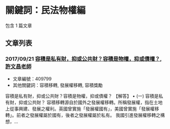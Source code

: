 # 關鍵詞：民法物權編

包含 1 篇文章

## 文章列表

### 2017/09/21 [容積是私有財，抑或公共財？容積是物權，抑或債權？,許文昌老師](../../articles/409799_%E5%AE%B9%E7%A9%8D%E6%98%AF%E7%A7%81%E6%9C%89%E8%B2%A1%EF%BC%8C%E6%8A%91%E6%88%96%E5%85%AC%E5%85%B1%E8%B2%A1%EF%BC%9F%E5%AE%B9%E7%A9%8D%E6%98%AF%E7%89%A9%E6%AC%8A%EF%BC%8C%E6%8A%91%E6%88%96%E5%82%B5%E6%AC%8A%EF%BC%9F%2C%E8%A8%B1%E6%96%87%E6%98%8C%E8%80%81%E5%B8%AB.md)
- 文章編號：409799
- 其他關鍵詞：容積移轉, 發展權移轉, 容積獎勵

容積是私有財，抑或公共財？容積是物權，抑或債權？ 【解答】 • (一) 容積是私有財，抑或公共財？ 容積移轉源自於國外之發展權移轉。所稱發展權，指在土地上從事興建、發展之權利。英國曾實施「發展權國有」，美國曾實施「發展權移轉」。前者之發展權屬於國有，後者之發展權屬於私有。 我國引進發展權移轉之構想，...
